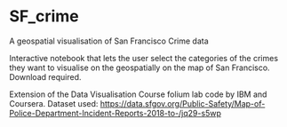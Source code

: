 # SF_crime
A geospatial visualisation of San Francisco Crime data

Interactive notebook that lets the user select the categories of the crimes they want to visualise on the geospatially on the map of San Francisco.
Download required.

Extension of the Data Visualisation Course folium lab code by IBM and Coursera.
Dataset used:
https://data.sfgov.org/Public-Safety/Map-of-Police-Department-Incident-Reports-2018-to-/jq29-s5wp
